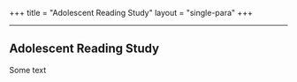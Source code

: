 +++
title = "Adolescent Reading Study"
layout = "single-para"
+++

---

## Adolescent Reading Study
Some text
